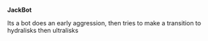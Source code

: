 **JackBot**

Its a bot does an early aggression, then tries to make a transition to hydralisks then ultralisks
